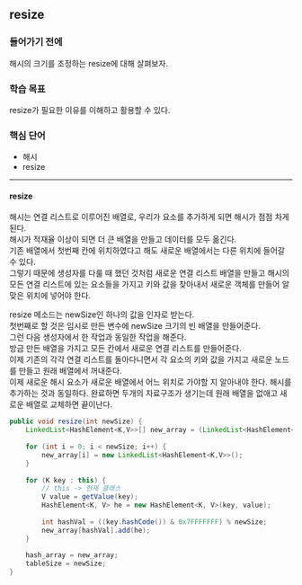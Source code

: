 ## resize

### 들어가기 전에
해시의 크기를 조정하는 resize에 대해 살펴보자.

### 학습 목표
resize가 필요한 이유를 이해하고 활용할 수 있다.

### 핵심 단어
- 해시
- resize

---
#### resize
해시는 연결 리스트로 이루어진 배열로, 우리가 요소를 추가하게 되면 해시가 점점 차게 된다.  
해시가 적재율 이상이 되면 더 큰 배열을 만들고 데이터를 모두 옮긴다.  
기존 배열에서 첫번째 칸에 위치하였다고 해도 새로운 배열에서는 다른 위치에 들어갈 수 있다.  
그렇기 때문에 생성자를 다룰 때 했던 것처럼 새로운 연결 리스트 배열을 만들고 해시의 모든 연결 리스트에 있는 요소들을 가지고 키와 값을 찾아내서 새로운 객체를 만들어 알맞은 위치에 넣어야 한다.  

resize 메소드는 newSize인 하나의 값을 인자로 받는다.  
첫번째로 할 것은 임시로 만든 변수에 newSize 크기의 빈 배열을 만들어준다.  
그런 다음 생성자에서 한 작업과 동일한 작업을 해준다.  
방금 만든 배열을 가지고 모든 칸에서 새로운 연결 리스트를 만들어준다.  
이제 기존의 각각 연결 리스트를 돌아다니면서 각 요소의 키와 값을 가지고 새로운 노드를 만들고 원래 배열에서 꺼내준다.  
이제 새로운 해시 요소가 새로운 배열에서 어느 위치로 가야할 지 알아내야 한다. 해시를 추가하는 것과 동일하다.
완료하면 두개의 자료구조가 생기는데 원래 배열을 없애고 새로운 배열로 교체하면 끝이난다.

```java
public void resize(int newSize) {
    LinkedList<HashElement<K,V>>[] new_array = (LinkedList<HashElement<K,V>>[]) LinkedList[newSize];
    
    for (int i = 0; i < newSize; i++) {
        new_array[i] = new LinkedList<HashElement<K,V>>();
    }
    
    for (K key : this) {
        // this -> 현재 클래스
        V value = getValue(key);
        HashElement<K, V> he = new HashElement<K, V>(key, value);
        
        int hashVal = ((key.hashCode()) & 0x7FFFFFFF) % newSize;
        new_array[hashVal].add(he);
    }
    
    hash_array = new_array;
    tableSize = newSize;
}
```
